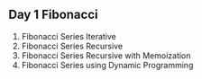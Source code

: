 ## Day 1 Fibonacci
1. Fibonacci Series Iterative
2. Fibonacci Series Recursive
3. Fibonacci Series Recursive with Memoization
4. Fibonacci Series using Dynamic Programming
